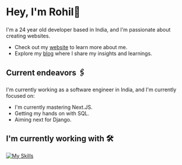 <h1 align="left">Hey, I'm Rohil👋 </h1>

###

I'm a 24 year old developer based in India, and I'm passionate about creating websites.
- Check out my [website](https://www.rohilvarma.com/) to learn more about me.
- Explore my [blog](https://dev.to/rohilvarma) where I share my insights and learnings.

###

## Current endeavors 🖇️

I'm currently working as a software engineer in India, and I'm currently focused on:
- I'm currently mastering Next.JS.
- Getting my hands on with SQL.
- Aiming next for Django.

## I'm currently working with 🛠️
[![My Skills](https://skillicons.dev/icons?i=next,react,ts,tailwindcss,prisma,vercel,java,python,docker,linux,azure,supabase)](https://skillicons.dev)
